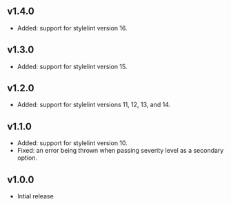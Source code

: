 ## v1.4.0

- Added: support for stylelint version 16.

## v1.3.0

- Added: support for stylelint version 15.

## v1.2.0

- Added: support for stylelint versions 11, 12, 13, and 14.

## v1.1.0

- Added: support for stylelint version 10.
- Fixed: an error being thrown when passing severity level as a secondary option.

## v1.0.0

- Intial release

